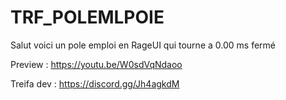 # TRF_POLEMLPOIE

Salut voici un pole emploi en RageUI qui tourne a 0.00 ms fermé 

Preview : https://youtu.be/W0sdVqNdaoo


Treifa dev : https://discord.gg/Jh4agkdM
